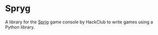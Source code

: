 # Spryg
A library for the [Sprig](https://sprig.hackclub.com/) game console by HackClub to write games using a Python library.
